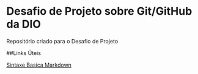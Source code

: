 # Desafio de Projeto sobre Git/GitHub da DIO
Repositório criado para o Desafio de Projeto

##Links Úteis

[Sintaxe Basica Markdown](https://www.markdownguide.org/basic-syntax/)
